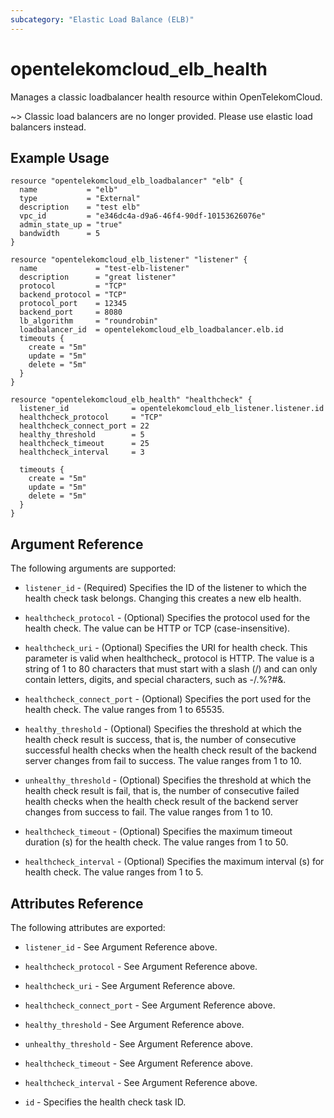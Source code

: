 ```yaml
---
subcategory: "Elastic Load Balance (ELB)"
---
```


# opentelekomcloud_elb_health

Manages a classic loadbalancer health resource within OpenTelekomCloud.

~>
Classic load balancers are no longer provided. Please use elastic load balancers instead.

## Example Usage

```hcl
resource "opentelekomcloud_elb_loadbalancer" "elb" {
  name           = "elb"
  type           = "External"
  description    = "test elb"
  vpc_id         = "e346dc4a-d9a6-46f4-90df-10153626076e"
  admin_state_up = "true"
  bandwidth      = 5
}

resource "opentelekomcloud_elb_listener" "listener" {
  name             = "test-elb-listener"
  description      = "great listener"
  protocol         = "TCP"
  backend_protocol = "TCP"
  protocol_port    = 12345
  backend_port     = 8080
  lb_algorithm     = "roundrobin"
  loadbalancer_id  = opentelekomcloud_elb_loadbalancer.elb.id
  timeouts {
    create = "5m"
    update = "5m"
    delete = "5m"
  }
}

resource "opentelekomcloud_elb_health" "healthcheck" {
  listener_id              = opentelekomcloud_elb_listener.listener.id
  healthcheck_protocol     = "TCP"
  healthcheck_connect_port = 22
  healthy_threshold        = 5
  healthcheck_timeout      = 25
  healthcheck_interval     = 3

  timeouts {
    create = "5m"
    update = "5m"
    delete = "5m"
  }
}
```

## Argument Reference

The following arguments are supported:

* `listener_id` - (Required) Specifies the ID of the listener to which the health
  check task belongs. Changing this creates a new elb health.

* `healthcheck_protocol` - (Optional) Specifies the protocol used for the health
  check. The value can be HTTP or TCP (case-insensitive).

* `healthcheck_uri` - (Optional) Specifies the URI for health check. This parameter
  is valid when healthcheck_ protocol is HTTP. The value is a string of 1 to 80
  characters that must start with a slash (/) and can only contain letters, digits,
  and special characters, such as -/.%?#&.

* `healthcheck_connect_port` - (Optional) Specifies the port used for the health
  check. The value ranges from 1 to 65535.

* `healthy_threshold` - (Optional) Specifies the threshold at which the health
  check result is success, that is, the number of consecutive successful health
  checks when the health check result of the backend server changes from fail
  to success. The value ranges from 1 to 10.

* `unhealthy_threshold` - (Optional) Specifies the threshold at which the health
  check result is fail, that is, the number of consecutive failed health checks
  when the health check result of the backend server changes from success to fail.
  The value ranges from 1 to 10.

* `healthcheck_timeout` - (Optional) Specifies the maximum timeout duration
  (s) for the health check. The value ranges from 1 to 50.

* `healthcheck_interval` - (Optional) Specifies the maximum interval (s) for
  health check. The value ranges from 1 to 5.

## Attributes Reference

The following attributes are exported:

* `listener_id` - See Argument Reference above.

* `healthcheck_protocol` - See Argument Reference above.

* `healthcheck_uri` - See Argument Reference above.

* `healthcheck_connect_port` - See Argument Reference above.

* `healthy_threshold` - See Argument Reference above.

* `unhealthy_threshold` - See Argument Reference above.

* `healthcheck_timeout` - See Argument Reference above.

* `healthcheck_interval` - See Argument Reference above.

* `id` - Specifies the health check task ID.
